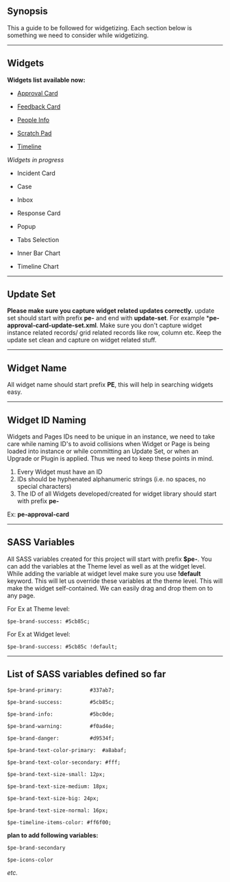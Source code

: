 ## Synopsis

This a guide to be followed for widgetizing. Each section below is something we need to consider while widgetizing.

***

## Widgets

**Widgets list available now:**

* [Approval Card](https://gitlab.com/dev-practice/platexp-widget-library/tree/master/pe-approval-card)

* [Feedback Card](https://gitlab.com/dev-practice/platexp-widget-library/tree/master/pe-feedback-card)

* [People Info](https://gitlab.com/dev-practice/platexp-widget-library/tree/master/pe-people-info)

* [Scratch Pad](https://gitlab.com/dev-practice/platexp-widget-library/tree/master/pe-scratch-pad)

* [Timeline](https://gitlab.com/dev-practice/platexp-widget-library/tree/master/pe-timeline)

*Widgets in progress*

* Incident Card

* Case

* Inbox

* Response Card

* Popup

* Tabs Selection

* Inner Bar Chart

* Timeline Chart

***

## Update Set

**Please make sure you capture widget related updates correctly.** update set should start with prefix **pe-** and end with **update-set**. For example ***pe-approval-card-update-set.xml**. Make sure you don't capture widget instance related records/ grid related records like row, column etc. Keep the update set clean and capture on widget related stuff.

***

## Widget Name

All widget name should start prefix **PE**, this will help in searching widgets easy.

***

## Widget ID Naming

Widgets and Pages IDs need to be unique in an instance, we need to take care while naming ID's to avoid collisions when Widget or Page is being loaded into instance or while committing an Update Set, or when an Upgrade or Plugin is applied. Thus we need to keep these points in mind.

1. Every Widget must have an ID
2. IDs should be hyphenated alphanumeric strings (i.e. no spaces, no special characters)
3. The ID of all Widgets developed/created for widget library should start with prefix **pe-**

Ex: **pe-approval-card**

***


## SASS Variables

All SASS variables created for this project will start with prefix **$pe-**. You can add the variables at the Theme level as well as at the widget level.
While adding the variable at widget level make sure you use **!default** keyword. This will let us override these variables at the theme level. This will make the widget self-contained. We can easily drag and drop them on to any page.

For Ex at Theme level:

`$pe-brand-success: #5cb85c;`

For Ex at Widget level:

`$pe-brand-success: #5cb85c !default;`

***

## List of SASS variables defined so far

`$pe-brand-primary:         #337ab7;`

`$pe-brand-success:         #5cb85c;`

`$pe-brand-info:            #5bc0de;`

`$pe-brand-warning:         #f0ad4e;`

`$pe-brand-danger:          #d9534f;`

`$pe-brand-text-color-primary: 	#a8abaf;`

`$pe-brand-text-color-secondary: #fff;`

`$pe-brand-text-size-small: 12px;`

`$pe-brand-text-size-medium: 18px;`

`$pe-brand-text-size-big: 24px;`

`$pe-brand-text-size-normal: 16px;`

`$pe-timeline-items-color: #ff6f00;`


**plan to add following variables:**

`$pe-brand-secondary`

`$pe-icons-color`


*etc.*
